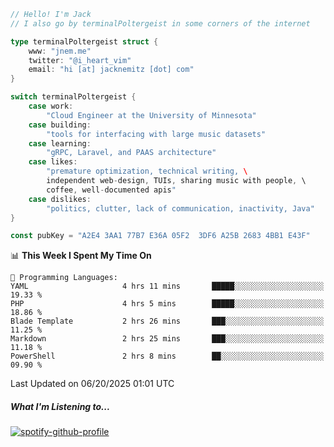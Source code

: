 ```go
// Hello! I'm Jack
// I also go by terminalPoltergeist in some corners of the internet

type terminalPoltergeist struct {
    www: "jnem.me"
    twitter: "@i_heart_vim"
    email: "hi [at] jacknemitz [dot] com"
}

switch terminalPoltergeist {
    case work:
        "Cloud Engineer at the University of Minnesota"
    case building:
        "tools for interfacing with large music datasets"
    case learning:
        "gRPC, Laravel, and PAAS architecture"
    case likes:
        "premature optimization, technical writing, \
        independent web-design, TUIs, sharing music with people, \
        coffee, well-documented apis"
    case dislikes:
        "politics, clutter, lack of communication, inactivity, Java"
}

const pubKey = "A2E4 3AA1 77B7 E36A 05F2  3DF6 A25B 2683 4BB1 E43F"
```

<!--START_SECTION:waka-->
📊 **This Week I Spent My Time On** 

```text
💬 Programming Languages: 
YAML                     4 hrs 11 mins       █████░░░░░░░░░░░░░░░░░░░░   19.33 % 
PHP                      4 hrs 5 mins        █████░░░░░░░░░░░░░░░░░░░░   18.86 % 
Blade Template           2 hrs 26 mins       ███░░░░░░░░░░░░░░░░░░░░░░   11.25 % 
Markdown                 2 hrs 25 mins       ███░░░░░░░░░░░░░░░░░░░░░░   11.18 % 
PowerShell               2 hrs 8 mins        ██░░░░░░░░░░░░░░░░░░░░░░░   09.90 % 
```


 Last Updated on 06/20/2025 01:01 UTC
<!--END_SECTION:waka-->

##### What I'm Listening to...

[![spotify-github-profile](https://jnem.me/listening-item?maxAge=2592000)](https://jnem.me/listening)
